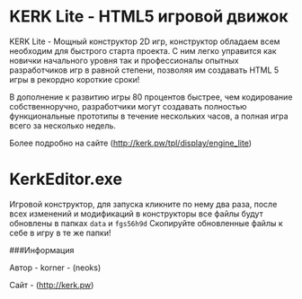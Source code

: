 KERK Lite - HTML5 игровой движок
======

KERK Lite - Мощный конструктор 2D игр, конструктор обладаем всем необходим для быстрого старта проекта. С ним легко управится как новички начального уровня так и профессионалы опытных разработчиков игр в равной степени, позволяя им создавать HTML 5 игры в рекордно короткие сроки!

В дополнение к развитию игры 80 процентов быстрее, чем кодирование собственноручно, разработчики могут создавать полностью функциональные прототипы в течение нескольких часов, а полная игра всего за несколько недель.


Более подробно на сайте (http://kerk.pw/tpl/display/engine_lite)

KerkEditor.exe
======

Игровой конструктор, для запуска кликните по нему два раза, после всех изменений и модификаций в конструкторы все файлы будут обновлены в папках ```data``` и ```fgs56h9d```
Скопируйте обновленные  файлы к себе в игру в те же папки!


###Информация

  Автор - korner - (neoks)
  
  Сайт  - (http://kerk.pw)
